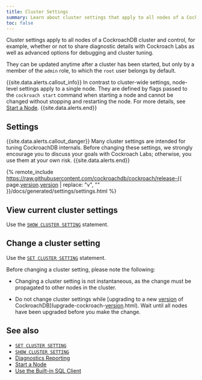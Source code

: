 ```yaml
---
title: Cluster Settings
summary: Learn about cluster settings that apply to all nodes of a CockroachDB cluster.
toc: false
---
```


Cluster settings apply to all nodes of a CockroachDB cluster and control, for example, whether or not to share diagnostic details with Cockroach Labs as well as advanced options for debugging and cluster tuning.

They can be updated anytime after a cluster has been started, but only by a member of the `admin` role, to which the `root` user belongs by default.

{{site.data.alerts.callout_info}}
In contrast to cluster-wide settings, node-level settings apply to a single node. They are defined by flags passed to the `cockroach start` command when starting a node and cannot be changed without stopping and restarting the node. For more details, see [Start a Node](cockroach-start.html).
{{site.data.alerts.end}}

## Settings

{{site.data.alerts.callout_danger}}
Many cluster settings are intended for tuning CockroachDB internals. Before changing these settings, we strongly encourage you to discuss your goals with Cockroach Labs; otherwise, you use them at your own risk.
{{site.data.alerts.end}}

{% remote_include https://raw.githubusercontent.com/cockroachdb/cockroach/release-{{ page.[version](cluster-settings.html#setting-version).[version](cluster-settings.html#setting-version) | replace: "v", "" }}/docs/generated/settings/settings.html %}

## View current cluster settings

Use the [`SHOW CLUSTER SETTING`](show-cluster-setting.html) statement.

## Change a cluster setting

Use the [`SET CLUSTER SETTING`](set-cluster-setting.html) statement.

Before changing a cluster setting, please note the following:

- 	Changing a cluster setting is not instantaneous, as the change must be propagated to other nodes in the cluster.

- 	Do not change cluster settings while [upgrading to a new [version](cluster-settings.html#setting-version) of CockroachDB](upgrade-cockroach-[version](cluster-settings.html#setting-version).html). Wait until all nodes have been upgraded before you make the change.

## See also

- [`SET CLUSTER SETTING`](set-cluster-setting.html)
- [`SHOW CLUSTER SETTING`](show-cluster-setting.html)
- [Diagnostics Reporting](diagnostics-reporting.html)
- [Start a Node](cockroach-start.html)
- [Use the Built-in SQL Client](cockroach-sql.html)
